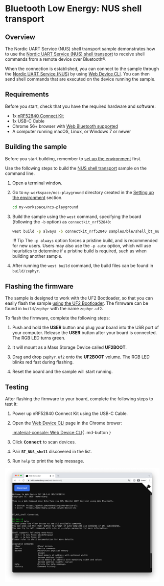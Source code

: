 # Bluetooth Low Energy: NUS shell transport

## Overview

The Nordic UART Service (NUS) shell transport sample demonstrates how to use the [Nordic UART Service (NUS) shell transport] to receive shell commands from a remote device over Bluetooth®.

When the connection is established, you can connect to the sample through the [Nordic UART Service (NUS)] by using [Web Device CLI]. You can then send shell commands that are executed on the device running the sample.

## Requirements

Before you start, check that you have the required hardware and software:

- 1x [nRF52840 Connect Kit](https://makerdiary.com/products/nrf52840-connectkit)
- 1x USB-C Cable
- Chrome 56+ browser with [Web Bluetooth supported]
- A computer running macOS, Linux, or Windows 7 or newer

## Building the sample

Before you start building, remember to [set up the environment](../../setup.md) first.

Use the following steps to build the [NUS shell transport] sample on the command line.

1. Open a terminal window.

2. Go to `my-workspace/ncs-playground` directory created in the [Setting up the environment](../../setup.md#get-the-code) section.

    ``` bash linenums="1"
    cd my-workspace/ncs-playground
    ```

3. Build the sample using the `west` command, specifying the board (following the `-b` option) as `connectkit_nrf52840`:

    ``` bash linenums="1"
    west build -p always -b connectkit_nrf52840 samples/ble/shell_bt_nus
    ```

    !!! Tip
        The `-p always` option forces a pristine build, and is recommended for new users. Users may also use the `-p auto` option, which will use heuristics to determine if a pristine build is required, such as when building another sample.

4. After running the `west build` command, the build files can be found in `build/zephyr`.

## Flashing the firmware

The sample is designed to work with the UF2 Bootloader, so that you can easily flash the sample [using the UF2 Bootloader](../../../../programming/uf2boot.md). The firmware can be found in `build/zephyr` with the name `zephyr.uf2`.

To flash the firmware, complete the following steps:

1. Push and hold the __USER__ button and plug your board into the USB port of your computer. Release the __USER__ button after your board is connected. The RGB LED turns green.

2. It will mount as a Mass Storage Device called __UF2BOOT__.

3. Drag and drop `zephyr.uf2` onto the __UF2BOOT__ volume. The RGB LED blinks red fast during flashing.

4. Reset the board and the sample will start running.

## Testing

After flashing the firmware to your board, complete the following steps to test it:

1. Power up nRF52840 Connect Kit using the USB-C Cable.
2. Open the [Web Device CLI] page in the Chrome brower:

    [:material-console: Web Device CLI](https://wiki.makerdiary.com/web-device-cli/){ .md-button }

3. Click <kbd>**Connect**</kbd> to scan devices.
4. Pair  __`BT_NUS_shell`__ discovered in the list.
5. Run `help` to print the help message.

![](../../../../assets/images/web_device_cli_nus.png)

[Nordic UART Service (NUS) shell transport]: https://developer.nordicsemi.com/nRF_Connect_SDK/doc/latest/nrf/libraries/shell/shell_bt_nus.html#shell-bt-nus-readme
[Nordic UART Service (NUS)]: https://developer.nordicsemi.com/nRF_Connect_SDK/doc/latest/nrf/libraries/bluetooth_services/services/nus.html#nus-service-readme
[Web Device CLI]: https://wiki.makerdiary.com/web-device-cli/
[Web Bluetooth supported]: https://github.com/WebBluetoothCG/web-bluetooth/blob/main/implementation-status.md
[NUS shell transport]: https://github.com/makerdiary/ncs-playground/tree/main/samples/ble/shell_bt_nus
